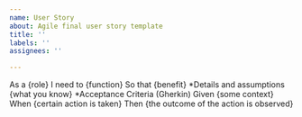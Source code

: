 ```yaml
---
name: User Story
about: Agile final user story template
title: ''
labels: ''
assignees: ''

---
```


As a {role}
I need to {function}
So that {benefit}
*Details and assumptions
{what you know}
*Acceptance Criteria
(Gherkin)
Given {some context}
When {certain action is taken}
Then {the outcome of the action is observed}
